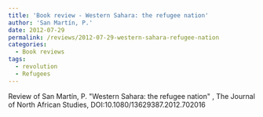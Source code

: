 ```yaml
---
title: 'Book review - Western Sahara: the refugee nation'
author: 'San Martín, P.'
date: 2012-07-29
permalink: /reviews/2012-07-29-western-sahara-refugee-nation
categories:
  - Book reviews
tags:
  - revolution
  - Refugees
---
```


Review of San Martín, P. "Western Sahara: the refugee nation" , The Journal of North African Studies, DOI:10.1080/13629387.2012.702016 

